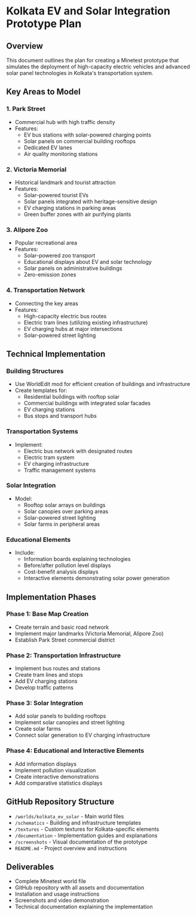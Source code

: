 # Kolkata EV and Solar Integration Prototype Plan

## Overview
This document outlines the plan for creating a Minetest prototype that simulates the deployment of high-capacity electric vehicles and advanced solar panel technologies in Kolkata's transportation system.

## Key Areas to Model

### 1. Park Street
- Commercial hub with high traffic density
- Features:
  - EV bus stations with solar-powered charging points
  - Solar panels on commercial building rooftops
  - Dedicated EV lanes
  - Air quality monitoring stations

### 2. Victoria Memorial
- Historical landmark and tourist attraction
- Features:
  - Solar-powered tourist EVs
  - Solar panels integrated with heritage-sensitive design
  - EV charging stations in parking areas
  - Green buffer zones with air purifying plants

### 3. Alipore Zoo
- Popular recreational area
- Features:
  - Solar-powered zoo transport
  - Educational displays about EV and solar technology
  - Solar panels on administrative buildings
  - Zero-emission zones

### 4. Transportation Network
- Connecting the key areas
- Features:
  - High-capacity electric bus routes
  - Electric tram lines (utilizing existing infrastructure)
  - EV charging hubs at major intersections
  - Solar-powered street lighting

## Technical Implementation

### Building Structures
- Use WorldEdit mod for efficient creation of buildings and infrastructure
- Create templates for:
  - Residential buildings with rooftop solar
  - Commercial buildings with integrated solar facades
  - EV charging stations
  - Bus stops and transport hubs

### Transportation Systems
- Implement:
  - Electric bus network with designated routes
  - Electric tram system
  - EV charging infrastructure
  - Traffic management systems

### Solar Integration
- Model:
  - Rooftop solar arrays on buildings
  - Solar canopies over parking areas
  - Solar-powered street lighting
  - Solar farms in peripheral areas

### Educational Elements
- Include:
  - Information boards explaining technologies
  - Before/after pollution level displays
  - Cost-benefit analysis displays
  - Interactive elements demonstrating solar power generation

## Implementation Phases

### Phase 1: Base Map Creation
- Create terrain and basic road network
- Implement major landmarks (Victoria Memorial, Alipore Zoo)
- Establish Park Street commercial district

### Phase 2: Transportation Infrastructure
- Implement bus routes and stations
- Create tram lines and stops
- Add EV charging stations
- Develop traffic patterns

### Phase 3: Solar Integration
- Add solar panels to building rooftops
- Implement solar canopies and street lighting
- Create solar farms
- Connect solar generation to EV charging infrastructure

### Phase 4: Educational and Interactive Elements
- Add information displays
- Implement pollution visualization
- Create interactive demonstrations
- Add comparative statistics displays

## GitHub Repository Structure
- `/worlds/kolkata_ev_solar` - Main world files
- `/schematics` - Building and infrastructure templates
- `/textures` - Custom textures for Kolkata-specific elements
- `/documentation` - Implementation guides and explanations
- `/screenshots` - Visual documentation of the prototype
- `README.md` - Project overview and instructions

## Deliverables
- Complete Minetest world file
- GitHub repository with all assets and documentation
- Installation and usage instructions
- Screenshots and video demonstration
- Technical documentation explaining the implementation
